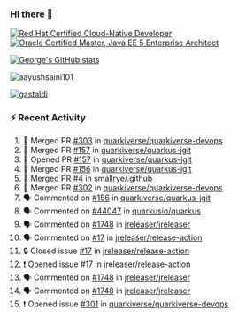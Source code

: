 ### Hi there 👋

<!--START_SECTION:badges-->
[![Red Hat Certified Cloud-Native Developer](https://images.credly.com/size/110x110/images/12ef4e4e-3d8d-4caf-9ab1-858c5bcb9619/image.png)](http://www.credly.com/badges/b6402e31-0894-48e6-b488-e2e551dcc809 "Red Hat Certified Cloud-Native Developer")
[![Oracle Certified Master, Java EE 5 Enterprise Architect](https://images.credly.com/size/110x110/images/1fa3549c-674c-4779-b3d6-d7d64eac2c23/Oracle-Certification-badge_OC-Master.png)](http://www.credly.com/badges/2565574e-b81d-410e-ab7d-24666ddcbe00 "Oracle Certified Master, Java EE 5 Enterprise Architect")
<!--END_SECTION:badges-->

[![George's GitHub stats](https://github-readme-stats.vercel.app/api?username=gastaldi&show=reviews,prs_merged&hide=contribs,prs&theme=transparent&show_icons=true)](https://github.com/anuraghazra/github-readme-stats)

<p align="left"> <img src="https://komarev.com/ghpvc/?username=gastaldi&label=Profile%20views&color=0e75b6&style=for-the-badge" alt="aayushsaini101" /> </p>

<p align="left"> <a href="https://github.com/ryo-ma/github-profile-trophy"><img src="https://github-profile-trophy.vercel.app/?username=gastaldi" alt="gastaldi" /></a> </p>

### :zap: Recent Activity

<!--START_SECTION:activity-->
1. 🎉 Merged PR [#303](https://github.com/quarkiverse/quarkiverse-devops/pull/303) in [quarkiverse/quarkiverse-devops](https://github.com/quarkiverse/quarkiverse-devops)
2. 🎉 Merged PR [#157](https://github.com/quarkiverse/quarkus-jgit/pull/157) in [quarkiverse/quarkus-jgit](https://github.com/quarkiverse/quarkus-jgit)
3. 💪 Opened PR [#157](https://github.com/quarkiverse/quarkus-jgit/pull/157) in [quarkiverse/quarkus-jgit](https://github.com/quarkiverse/quarkus-jgit)
4. 🎉 Merged PR [#156](https://github.com/quarkiverse/quarkus-jgit/pull/156) in [quarkiverse/quarkus-jgit](https://github.com/quarkiverse/quarkus-jgit)
5. 🎉 Merged PR [#4](https://github.com/smallrye/.github/pull/4) in [smallrye/.github](https://github.com/smallrye/.github)
6. 🎉 Merged PR [#302](https://github.com/quarkiverse/quarkiverse-devops/pull/302) in [quarkiverse/quarkiverse-devops](https://github.com/quarkiverse/quarkiverse-devops)
7. 🗣 Commented on [#156](https://github.com/quarkiverse/quarkus-jgit/pull/156#issuecomment-2432531072) in [quarkiverse/quarkus-jgit](https://github.com/quarkiverse/quarkus-jgit)
8. 🗣 Commented on [#44047](https://github.com/quarkusio/quarkus/issues/44047#issuecomment-2432462101) in [quarkusio/quarkus](https://github.com/quarkusio/quarkus)
9. 🗣 Commented on [#1748](https://github.com/jreleaser/jreleaser/issues/1748#issuecomment-2432450244) in [jreleaser/jreleaser](https://github.com/jreleaser/jreleaser)
10. 🗣 Commented on [#17](https://github.com/jreleaser/release-action/issues/17#issuecomment-2432396475) in [jreleaser/release-action](https://github.com/jreleaser/release-action)
11. 🔒 Closed issue [#17](https://github.com/jreleaser/release-action/issues/17) in [jreleaser/release-action](https://github.com/jreleaser/release-action)
12. ❗ Opened issue [#17](https://github.com/jreleaser/release-action/issues/17) in [jreleaser/release-action](https://github.com/jreleaser/release-action)
13. 🗣 Commented on [#1748](https://github.com/jreleaser/jreleaser/issues/1748#issuecomment-2432276365) in [jreleaser/jreleaser](https://github.com/jreleaser/jreleaser)
14. 🗣 Commented on [#1748](https://github.com/jreleaser/jreleaser/issues/1748#issuecomment-2432253369) in [jreleaser/jreleaser](https://github.com/jreleaser/jreleaser)
15. ❗ Opened issue [#301](https://github.com/quarkiverse/quarkiverse-devops/issues/301) in [quarkiverse/quarkiverse-devops](https://github.com/quarkiverse/quarkiverse-devops)
<!--END_SECTION:activity-->

